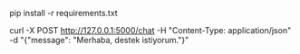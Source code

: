 pip install -r requirements.txt

curl -X POST http://127.0.0.1:5000/chat -H "Content-Type: application/json" -d "{\"message\": \"Merhaba, destek istiyorum.\"}"

